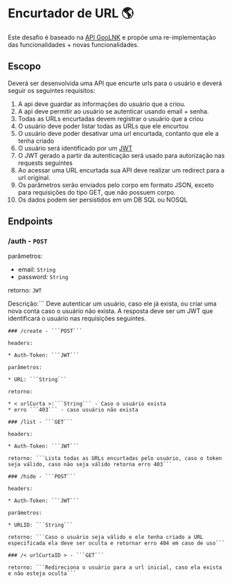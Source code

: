 # Encurtador de URL 🌎

Este desafio é baseado na [API GooLNK](https://goolnk.com/docs) e propõe uma re-implementação das funcionalidades + novas funcionalidades.

## Escopo

Deverá ser desenvolvida uma API que encurte urls para o usuário e deverá seguir os seguintes requisitos:

1. A api deve guardar as informações do usuário que a criou.
2. A api deve permitir ao usuário se autenticar usando email + senha.
3. Todas as URLs encurtadas devem registrar o usuário que a criou
4. O usuário deve poder listar todas as URLs que ele encurtou
5. O usuário deve poder desativar uma url encurtada, contanto que ele a tenha criado
6. O usuário será identificado por um [JWT](https://jwt.io/)
7. O JWT gerado a partir da autenticação será usado para autorização nas requests seguintes
8. Ao acessar uma URL encurtada sua API deve realizar um redirect para a url original.
9. Os parâmetros serão enviados pelo corpo em formato JSON, exceto para requisições do tipo GET, que não possuem corpo.
10. Os dados podem ser persistidos em um DB SQL ou NOSQL

## Endpoints

### /auth - ```POST```
parâmetros:

* email: ```String```
* password: ```String```

retorno: ```JWT```

Descrição:``` Deve autenticar um usuário, caso ele já exista, ou criar uma nova conta caso o usuário não exista. A resposta deve ser um JWT que identificará o usuário nas requisições seguintes.
```
### /create - ```POST```

headers: 

* Auth-Token: ```JWT```

parâmetros:

* URL: ```String```

retorno:

* < urlCurta >:```String``` - Caso o usuário exista
* erro ```403``` - caso usuário não exista

### /list - ```GET```

headers: 

* Auth-Token: ```JWT```

retorno: ```Lista todas as URLs encurtadas pelo usuário, caso o token seja válido, caso não seja válido retorna erro 403```

### /hide - ```POST```

headers: 

* Auth-Token: ```JWT```

parâmetros:

* URLID: ```String```

retorno: ```Caso o usuário seja válido e ele tenha criado a URL especificada ela deve ser oculta e retornar erro 404 em caso de uso```

### /< urlCurtaID > - ```GET```

retorno: ```Redireciona o usuário para a url inicial, caso ela exista e não esteja oculta```

